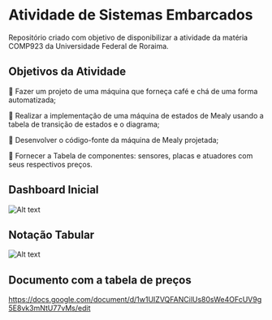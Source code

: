 # Atividade de Sistemas Embarcados

Repositório criado com objetivo de disponibilizar a atividade da matéria COMP923 da Universidade Federal de Roraima.

## Objetivos da Atividade

:small_blue_diamond: Fazer um projeto de uma máquina que forneça café e chá de uma forma automatizada;

:small_blue_diamond: Realizar a implementação de uma máquina de estados de Mealy usando a tabela de transição de estados e o diagrama;

:small_blue_diamond: Desenvolver o código-fonte da máquina de Mealy projetada;

:small_blue_diamond: Fornecer a Tabela de componentes: sensores, placas e atuadores com seus respectivos preços.

## Dashboard Inicial

<img title="Dashboard_inicial" alt="Alt text" src="https://user-images.githubusercontent.com/79479462/192931979-74f90080-bd5b-4cd1-9e9a-416e4bb4a742.png">

## Notação Tabular

<img title="Notação_tabular" alt="Alt text" src="https://user-images.githubusercontent.com/79479462/192926059-1170cec2-aba5-48cc-b3f2-62b74acaec93.png">

## Documento com a tabela de preços

https://docs.google.com/document/d/1w1UIZVQFANCilUs80sWe4OFcUV9g5E8vk3mNtU77vMs/edit